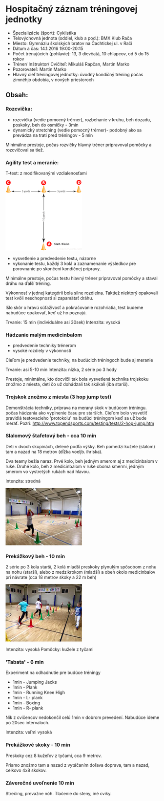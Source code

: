
# Hospitačný záznam tréningovej jednotky

- Špecializácie (šport):	Cyklistika	
- Telovýchovná jednota (oddiel, klub a pod.):	BMX Klub Rača
- Miesto: Gymnáziu školských bratov na Čachtickej ul. v Rači 					
- Dátum a čas: 14.1.2016 19:00-20:15
- Počet trénujúcich (pohlavie):	13, 3 dievčatá, 10 chlapcov, od 5 do 15 rokov	
- Tréner/ Inštruktor/ Cvičiteľ:	Mikuláš Rapčan, Martin Marko		
- Pozorovateľ:	Martin Marko				
- Hlavný cieľ tréningovej jednotky:	úvodný kondičný tréning počas zimnéhjo obdobia, v nových priestoroch

## Obsah:
 
### Rozcvička:

- rozcvička (vedie pomocný trérner), rozbehanie v kruhu, beh dozadu, poskoky, beh do osmičky  - 3min
- dynamický stretching (vedie pomocný trérner)- podobný ako sa prevádza na trati pred tréningov - 5 min 

Minimálne prestoje, počas rozvičky hlavný tréner pripravoval pomôcky a rozcvičoval sa tiež.

### Agility test a meranie: 


T-test: z modifikovanými vzdialenosťami

![](./t-test.gif) 

- vysvetlenie a predvedenie testu, názorne 
- vykonanie testu, každý 3 kolá a zaznamenanie výsledkov pre porovnanie po skončení kondičnej prípravy.  

Minimálne prestoje, počas testu hlavný tréner pripravoval pomôcky  a staval dráhu na ďalší tréning.

Výkonnosť v jednej kategórii bola silne rozdielna. 
Taktiež niektorý opakovali test kvôli neschopnosti si zapamätať dráhu.

Išlo skôr o hravú súťaživosť a pokračovanie rozohriatia, 
test budeme nabudúce opakovať, keď už ho poznajú.

Trvanie: 15 min (individuálne asi 30sek)
Intenzita: vysoká

### Hádzanie malým medicinbalom

- predvedenie techniky trénerom
- vysoké rozdiely v výkonnosti 

Cieľom je predvedenie techniky, na budúcich tréningoch bude aj meranie

Trvanie: asi 5-10 min
Intenzita: nízka, 2 série po 3 hody

Prestoje, minimálne, kto docvičil tak bola vysvetlená technika trojskoku znožmo z miesta,
deti čo už dohádzali tak skákali (iba starší).

### Trojskok znožmo z miesta (3 hop jump test)

Demonštrácia techniky, príprava na meraný skok v budúcom tréningu.
počas hádzania ako vyplnenie času pre starších. Cieľom bolo vysvetliť pravidlá testovacieho 'protokolu' na budúci tréningom keď sa už bude merať. Pozri:
<http://www.topendsports.com/testing/tests/2-hop-jump.htm>

### Slalomový štafetový beh - cca 10 min

Deti v dvoch skupinách, delené podľa výšky.
Beh pomedzi kužele (slalom) tam a nazad na 18 metrov (dĺžka voeljb. ihriska).

Dva teamy bežia naraz. 
Prvé kolo, beh jedným smerom aj z medicinbalom v ruke.
Druhé kolo, beh z medicinbalom v ruke oboma smermi, 
jedným smerom vo vystretých rukách nad hlavou. 

Intenzita: stredná

![](./slalom.jpg)

### Prekážkový beh - 10 min

2 série po 3 kola starší, 2 kolá mladší
preskoky plynulým spôsobom z nohu na nohu (starší), alebo z medzikrokom (mladší) a obeh 
okolo medicinbalov pri návrate (cca 18 metrov skoky a 22 m beh)

![](./prekazkovy.jpg)

Intenzita: vysoká
Pomôcky: kužele  z  tyčami



### 'Tabata' - 6 min

Experiment na odhadnutie pre budúce tréningy

- 1min - Jumping Jacks
- 1min - Plank
- 1min - Running Knee High
- 1min - L- plank
- 1min - Boxing
- 1min - R- plank

Nik z cvičencov nedokončil celú 1min v dobrom prevedení.
Nabudúce ideme po 20sec intervaloch.

Intenzita: veľmi vysoká

### Prekážkové skoky - 10 min

Preskoky cez 8 kužeľov z tyčami, cca 9 metrov.

Priamo znožmo tam a nazad
z vytáčaním doľava doprava, tam a nazad, celkovo 4x8 skokov.

### Záverečné uvoľnenie 10 min

Strečing, prevažne nôh.
Tlačenie do steny, iné cviky.





